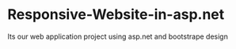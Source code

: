 # Responsive-Website-in-asp.net
Its our web application project using asp.net and bootstrape design
